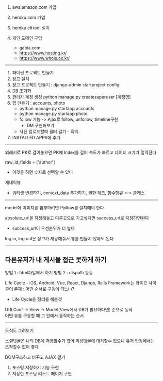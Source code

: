 1. aws.amazon.com 가입

2. heroku.com 가입
3. heroku cli tool 설치

4. 개인 도메인 구입
   * gabia.com
   * https://www.hosting.kr/
   * https://www.whois.co.kr/
   
   
---

1. 파이썬 프로젝트 만들기
2. 장고 설치
3. 장고 프로젝트 만들기 : django-admin startproject config.
4. DB 초기화
5. 관리자 계정 생성 python manage.py createsuperuser [계정명]
6. 앱 만들기 : accounts, photo
   * python manage.py startapp accounts
   * python manage.py startapp photo
   * follow 기능 -> Ajax로 follow, unfollow, timeline구현
     * DM 구현해보기
   * 사진 업로드할때 필터 걸기 - 흑백
7. INSTALLED APPS에 추가

---

외래키로 PK로 걸어놓으면 PK에 Index를 걸어 속도가 빠르고 데이터 크기가 절약된다

raw_id_fields = ['author']
   * 이것을 하면 숫자로 선택할 수 있다
   
제네릭뷰 
  * 쿼리셋 변경하기, context_data 추가하기, 권한 체크, 함수형뷰 <-> 클래스
  

---

model에 이미지를 첨부하려면 Pyillow를 설치해야 한다

absolute_url을 지정해놓고 다른곳으로 가고싶다면 success_url로 지정하면된다
  * success_url이 우선순위가 더 높다

log in, log out은 장고가 제공해줘서 뷰를 만들지 않아도 된다

---
  ## 다른유저가 내 게시물 접근 못하게 하기
  방법 1 : html파일에서 하기
  방법 2 : dispath 등등

Life Cycle - iOS, Android, Vue, React, Django, Rails
Framework는 라이프 사이클이 존재 : 어떤 순서로 구동이 되느냐?  
  * Life Cycle을 정리를 해볼것  
  
URLConf -> View -> Model(View에서 DB가 필요하다면) 순으로 동작  
어떤 뷰를 구동할 때 그 안에서 동작하는 순서  

    
---

도식도 그려보기

소셜댓글은 나의 DB에 저장할수가 없어 악성댓글에 대처할수 없으나 유저 입장에서는 조작할수 없어 좋다

DOM구조하고 바꾸고 AJAX 걸기


1. 포스팅 저장하기 기능 구현
2. 저장한 포스팅 리스트 페이지 구현